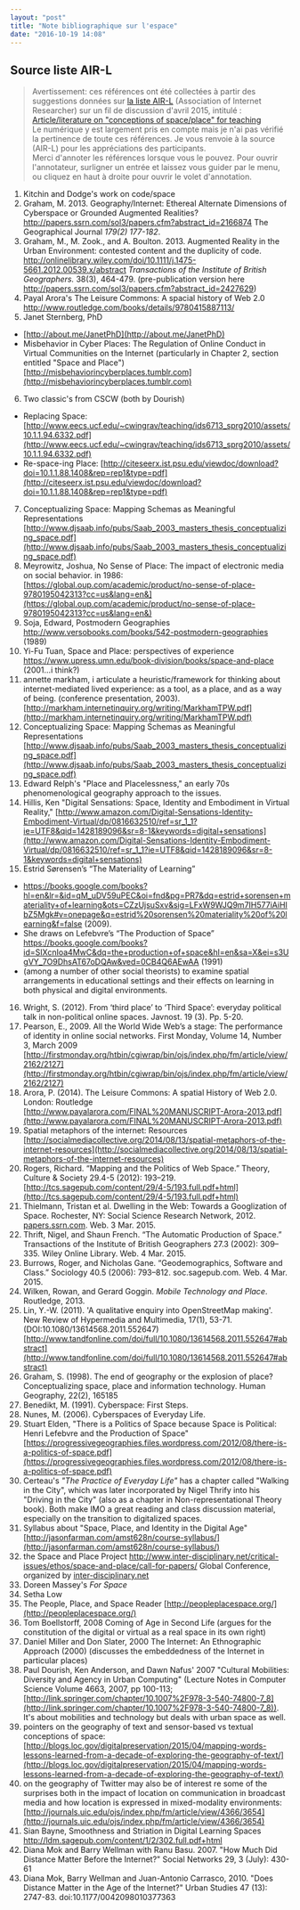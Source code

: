 ```yaml
---
layout: "post"
title: "Note bibliographique sur l'espace"
date: "2016-10-19 14:08"
---
```



## Source liste AIR-L
> Avertissement: ces références ont été collectées à partir des suggestions données sur [la liste AIR-L](http://listserv.aoir.org/listinfo.cgi/air-l-aoir.org) (Association of Internet Researcher) sur un fil de discussion d'avril 2015, intitulé : [Article/literature on "conceptions of space/place" for teaching](http://listserv.aoir.org/pipermail/air-l-aoir.org/2015-April/thread.html#20)  
> Le numérique y est largement pris en compte mais je n'ai pas vérifié la pertinence de toute ces références. Je vous renvoie à la source (AIR-L) pour les appréciations des participants.  
> Merci d'annoter les références lorsque vous le pouvez. Pour ouvrir l'annotateur, surligner un entrée et laissez vous guider par le menu, ou cliquez en haut à droite pour ouvrir le volet d'annotation.


1. Kitchin and Dodge's work on code/space
2. Graham, M. 2013. Geography/Internet: Ethereal Alternate Dimensions of Cyberspace or Grounded Augmented Realities? <http://papers.ssrn.com/sol3/papers.cfm?abstract_id=2166874> The Geographical Journal *179(2) 177-182*.
3. Graham, M., M. Zook., and A. Boulton. 2013. Augmented Reality in the Urban Environment: contested content and the duplicity of code. <http://onlinelibrary.wiley.com/doi/10.1111/j.1475-5661.2012.00539.x/abstract> *Transactions of the Institute of British Geographers.* 38(3), 464-479. (pre-publication version here <http://papers.ssrn.com/sol3/papers.cfm?abstract_id=2427629>)
4. Payal Arora's The Leisure Commons: A spacial history of Web 2.0 http://www.routledge.com/books/details/9780415887113/
5. Janet Sternberg, PhD
  * [http://about.me/JanetPhD](http://about.me/JanetPhD)
  * Misbehavior in Cyber Places: The Regulation of Online Conduct in Virtual Communities on the Internet (particularly in Chapter 2, section entitled "Space and Place") [http://misbehaviorincyberplaces.tumblr.com](http://misbehaviorincyberplaces.tumblr.com)
6. Two classic's from CSCW (both by Dourish)
  * Replacing Space: [http://www.eecs.ucf.edu/~cwingrav/teaching/ids6713_sprg2010/assets/10.1.1.94.6332.pdf](http://www.eecs.ucf.edu/~cwingrav/teaching/ids6713_sprg2010/assets/10.1.1.94.6332.pdf)
  * Re-space-ing Place: [http://citeseerx.ist.psu.edu/viewdoc/download?doi=10.1.1.88.1408&rep=rep1&type=pdf](http://citeseerx.ist.psu.edu/viewdoc/download?doi=10.1.1.88.1408&rep=rep1&type=pdf)
7. Conceptualizing Space: Mapping Schemas as Meaningful Representations [http://www.djsaab.info/pubs/Saab_2003_masters_thesis_conceptualizing_space.pdf](http://www.djsaab.info/pubs/Saab_2003_masters_thesis_conceptualizing_space.pdf)
8. Meyrowitz, Joshua, No Sense of Place: The impact of electronic media on social behavior.  in 1986: [https://global.oup.com/academic/product/no-sense-of-place-9780195042313?cc=us&lang=en&](https://global.oup.com/academic/product/no-sense-of-place-9780195042313?cc=us&lang=en&)
9. Soja, Edward, Postmodern Geographies <http://www.versobooks.com/books/542-postmodern-geographies> (1989)
10. Yi-Fu Tuan, Space and Place: perspectives of experience <https://www.upress.umn.edu/book-division/books/space-and-place> (2001...i
think?)
11. annette markham, i articulate a heuristic/framework for thinking about internet-mediated lived experience: as a tool, as a place, and as a way of being.  (conference presentation, 2003).  [http://markham.internetinquiry.org/writing/MarkhamTPW.pdf](http://markham.internetinquiry.org/writing/MarkhamTPW.pdf)
12. Conceptualizing Space: Mapping Schemas as Meaningful Representations [http://www.djsaab.info/pubs/Saab_2003_masters_thesis_conceptualizing_space.pdf](http://www.djsaab.info/pubs/Saab_2003_masters_thesis_conceptualizing_space.pdf)
13. Edward Relph's "Place and Placelessness," an early 70s phenomenological geography approach to the issues.
14. Hillis, Ken "Digital Sensations: Space, Identity and Embodiment in Virtual Reality," [http://www.amazon.com/Digital-Sensations-Identity-Embodiment-Virtual/dp/0816632510/ref=sr_1_1?ie=UTF8&qid=1428189096&sr=8-1&keywords=digital+sensations](http://www.amazon.com/Digital-Sensations-Identity-Embodiment-Virtual/dp/0816632510/ref=sr_1_1?ie=UTF8&qid=1428189096&sr=8-1&keywords=digital+sensations)
15. Estrid Sørensen’s “The Materiality of Learning”
  *  <https://books.google.com/books?hl=en&lr=&id=qM_uDV59uPEC&oi=fnd&pg=PR7&dq=estrid+sorensen+materiality+of+learning&ots=CZzUjsuSxv&sig=LFxW9WJQ9m7IH577iAiHIbZ5Mgk#v=onepage&q=estrid%20sorensen%20materiality%20of%20learning&f=false> (2009).
  * She draws on Lefebvre’s “The Production of Space” <https://books.google.com/books?id=SIXcnIoa4MwC&dq=the+production+of+space&hl=en&sa=X&ei=s3UgVY_7O9DhsAT67oDQAw&ved=0CB4Q6AEwAA> (1991)
  * (among a number of other social theorists) to examine spatial arrangements in educational settings and their effects on learning in both physical and digital environments.
16. Wright, S. (2012). From ‘third place’ to ‘Third Space’: everyday political talk in non-political online spaces. Javnost. 19 (3). Pp. 5-20.
17. Pearson, E., 2009. All the World Wide Web’s a stage: The performance of identity in online social networks. First Monday, Volume 14, Number 3, March 2009 [http://firstmonday.org/htbin/cgiwrap/bin/ojs/index.php/fm/article/view/2162/2127](http://firstmonday.org/htbin/cgiwrap/bin/ojs/index.php/fm/article/view/2162/2127)
18. Arora, P. (2014). The Leisure Commons: A spatial History of Web 2.0. London: Routledge [http://www.payalarora.com/FINAL%20MANUSCRIPT-Arora-2013.pdf](http://www.payalarora.com/FINAL%20MANUSCRIPT-Arora-2013.pdf)
19. Spatial metaphors of the internet: Resources [http://socialmediacollective.org/2014/08/13/spatial-metaphors-of-the-internet-resources](http://socialmediacollective.org/2014/08/13/spatial-metaphors-of-the-internet-resources)
20. Rogers, Richard. “Mapping and the Politics of Web Space.” Theory, Culture & Society 29.4-5 (2012): 193–219. [http://tcs.sagepub.com/content/29/4-5/193.full.pdf+html](http://tcs.sagepub.com/content/29/4-5/193.full.pdf+html)
21. Thielmann, Tristan et al. Dwelling in the Web: Towards a Googlization of Space. Rochester, NY: Social Science Research Network, 2012. [papers.ssrn.com](http://papers.ssrn.com). Web. 3 Mar. 2015.
22. Thrift, Nigel, and Shaun French. “The Automatic Production of Space.” Transactions of the Institute of British Geographers 27.3 (2002): 309–335. Wiley Online Library. Web. 4 Mar. 2015.
23. Burrows, Roger, and Nicholas Gane. “Geodemographics, Software and Class.” Sociology 40.5 (2006): 793–812. soc.sagepub.com. Web. 4 Mar. 2015.
24. Wilken, Rowan, and Gerard Goggin. *Mobile Technology and Place*. Routledge, 2013.
25. Lin, Y.-W. (2011). 'A qualitative enquiry into OpenStreetMap making'. New Review of Hypermedia and Multimedia, 17(1), 53-71. (DOI:10.1080/13614568.2011.552647) [http://www.tandfonline.com/doi/full/10.1080/13614568.2011.552647#abstract](http://www.tandfonline.com/doi/full/10.1080/13614568.2011.552647#abstract)
26. Graham, S. (1998). The end of geography or the explosion of place? Conceptualizing space, place and information technology. Human Geography, 22(2), 165­185
27. Benedikt, M. (1991). Cyberspace: First Steps.
28. Nunes, M. (2006). Cyberspaces of Everyday Life.
29. Stuart Elden, "There is a Politics of Space because Space is Political: Henri Lefebvre and the Production of Space" [https://progressivegeographies.files.wordpress.com/2012/08/there-is-a-politics-of-space.pdf](https://progressivegeographies.files.wordpress.com/2012/08/there-is-a-politics-of-space.pdf)
30. Certeau's *"The Practice of Everyday Life"* has a chapter called "Walking in the City", which was later incorporated by Nigel Thrify into his "Driving in the City" (also as a chapter in Non-representational Theory book). Both make IMO a great reading and class discussion material, especially on the transition to digitalized spaces.
31. Syllabus about "Space, Place, and Identity in the Digital Age" [http://jasonfarman.com/amst628n/course-syllabus/](http://jasonfarman.com/amst628n/course-syllabus/)
32. the Space and Place Project <http://www.inter-disciplinary.net/critical-issues/ethos/space-and-place/call-for-papers/> Global Conference, organized by [inter-disciplinary.net](http://inter-disciplinary.net)
33. Doreen Massey's *For Space*
34. Setha Low
35. The People, Place, and Space Reader [http://peopleplacespace.org/](http://peopleplacespace.org/)
36. Tom Boellstorff, 2008 Coming of Age in Second Life (argues for the constitution of the digital or virtual as a real space in its own right)
37. Daniel Miller and Don Slater, 2000 The Internet: An Ethnographic Approach (2000) (discusses the embeddedness of the Internet in particular places)
38. Paul Dourish, Ken Anderson, and Dawn Nafus' 2007 "Cultural Mobilities: Diversity and Agency in Urban Computing"  (Lecture Notes in Computer Science Volume 4663, 2007, pp 100-113; [http://link.springer.com/chapter/10.1007%2F978-3-540-74800-7_8](http://link.springer.com/chapter/10.1007%2F978-3-540-74800-7_8)). It's about mobilities and technology but deals with urban space as well.
39. pointers on the geography of text and sensor-based vs textual conceptions of space: [http://blogs.loc.gov/digitalpreservation/2015/04/mapping-words-lessons-learned-from-a-decade-of-exploring-the-geography-of-text/](http://blogs.loc.gov/digitalpreservation/2015/04/mapping-words-lessons-learned-from-a-decade-of-exploring-the-geography-of-text/)
40. on the geography of Twitter may also be of interest re some of the surprises both in the impact of location on communication in broadcast media and how location is expressed in mixed-modality environments: [http://journals.uic.edu/ojs/index.php/fm/article/view/4366/3654](http://journals.uic.edu/ojs/index.php/fm/article/view/4366/3654)
41. Sian Bayne, Smoothness and Striation in Digital Learning Spaces <http://ldm.sagepub.com/content/1/2/302.full.pdf+html>
42. Diana Mok and Barry Wellman with Ranu Basu. 2007. "How Much Did Distance Matter Before the Internet?" Social Networks 29, 3 (July): 430-61
43. Diana Mok, Barry Wellman and Juan-Antonio Carrasco, 2010. "Does Distance  Matter in the Age of the Internet?" Urban Studies 47 (13): 2747-83. doi:10.1177/0042098010377363
